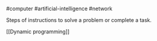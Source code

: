 #computer #artificial-intelligence #network 

Steps of instructions to solve a problem or complete a task.

[[Dynamic programming]]

